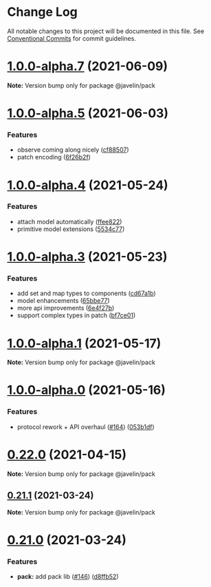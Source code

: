 # Change Log

All notable changes to this project will be documented in this file.
See [Conventional Commits](https://conventionalcommits.org) for commit guidelines.

# [1.0.0-alpha.7](https://github.com/3mcd/javelin/compare/v1.0.0-alpha.6...v1.0.0-alpha.7) (2021-06-09)

**Note:** Version bump only for package @javelin/pack





# [1.0.0-alpha.5](https://github.com/3mcd/javelin/compare/v1.0.0-alpha.4...v1.0.0-alpha.5) (2021-06-03)


### Features

* observe coming along nicely ([cf88507](https://github.com/3mcd/javelin/commit/cf88507e0a615f613bb7dc5e86cf1b732b784cb8))
* patch encoding ([6f26b2f](https://github.com/3mcd/javelin/commit/6f26b2f750c152988931bad662f5bb23200c1905))





# [1.0.0-alpha.4](https://github.com/3mcd/javelin/compare/v1.0.0-alpha.3...v1.0.0-alpha.4) (2021-05-24)


### Features

* attach model automatically ([ffee822](https://github.com/3mcd/javelin/commit/ffee822faeb4290f042d5fe38c3ebf07aa693e74))
* primitive model extensions ([5534c77](https://github.com/3mcd/javelin/commit/5534c77b40010580bf863bbf70ae53e73a19f93a))





# [1.0.0-alpha.3](https://github.com/3mcd/javelin/compare/v1.0.0-alpha.2...v1.0.0-alpha.3) (2021-05-23)


### Features

* add set and map types to components ([cd67a1b](https://github.com/3mcd/javelin/commit/cd67a1b87ec475157a98863b8ef1c7a862ce7c13))
* model enhancements ([65bbe77](https://github.com/3mcd/javelin/commit/65bbe772b631bf06b71870348827c315c397fbc4))
* more api improvements ([6e4f27b](https://github.com/3mcd/javelin/commit/6e4f27b8e200ed49679e1512dccc1fea22010841))
* support complex types in patch ([bf7ce01](https://github.com/3mcd/javelin/commit/bf7ce01b32e2f5ee910bc13cacaad8c101a30fb0))





# [1.0.0-alpha.1](https://github.com/3mcd/javelin/compare/v1.0.0-alpha.0...v1.0.0-alpha.1) (2021-05-17)

**Note:** Version bump only for package @javelin/pack





# [1.0.0-alpha.0](https://github.com/3mcd/javelin/compare/v0.22.0...v1.0.0-alpha.0) (2021-05-16)


### Features

* protocol rework + API overhaul ([#164](https://github.com/3mcd/javelin/issues/164)) ([053b1df](https://github.com/3mcd/javelin/commit/053b1dfc5972786b86d06339db8c6751a8dae6f4))





# [0.22.0](https://github.com/3mcd/javelin/compare/v0.21.2...v0.22.0) (2021-04-15)

**Note:** Version bump only for package @javelin/pack





## [0.21.1](https://github.com/3mcd/javelin/compare/v0.21.0...v0.21.1) (2021-03-24)

**Note:** Version bump only for package @javelin/pack





# [0.21.0](https://github.com/3mcd/javelin/compare/v0.20.0...v0.21.0) (2021-03-24)


### Features

* **pack:** add pack lib ([#146](https://github.com/3mcd/javelin/issues/146)) ([d8ffb52](https://github.com/3mcd/javelin/commit/d8ffb527a097b431e0a0e7303539c3fece284213))
